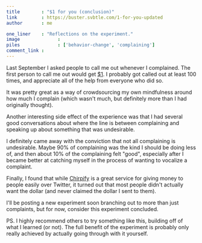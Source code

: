 ```yaml
---
title        : "$1 for you (conclusion)"
link         : https://buster.svbtle.com/1-for-you-updated
author       : me

one_liner    : "Reflections on the experiment."
image			   : 
piles			   : ['behavior-change', 'complaining']
comment_link : 
---
```


Last September I asked people to call me out whenever I complained. The first person to call me out would get [$1](http://buster.svbtle.com/1-for-you). I probably got called out at least 100 times, and appreciate all of the help from everyone who did so.

It was pretty great as a way of crowdsourcing my own mindfulness around how much I complain (which wasn't much, but definitely more than I had originally thought).

Another interesting side effect of the experience was that I had several good conversations about where the line is between complaining and speaking up about something that was undesirable. 

I definitely came away with the conviction that not all complaining is undesirable. Maybe 90% of complaining was the kind I should be doing less of, and then about 10% of the complaining felt "good", especially after I became better at catching myself in the process of wanting to vocalize a complaint. 

Finally, I found that while [Chirpify](http://chirpify.com) is a great service for giving money to people easily over Twitter, it turned out that most people didn't actually want the dollar (and never claimed the dollar I sent to them).

I'll be posting a new experiment soon branching out to more than just complaints, but for now, consider this experiment concluded.

PS. I highly recommend others to try something like this, building off of what I learned (or not). The full benefit of the experiment is probably only really achieved by actually going through with it yourself.